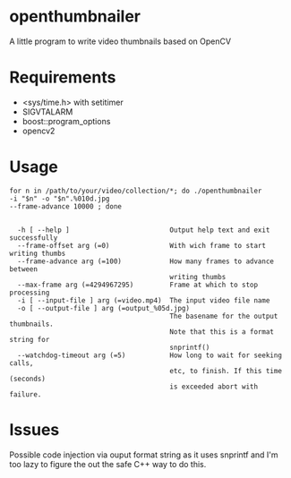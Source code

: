 # openthumbnailer

A little program to write video thumbnails based on OpenCV

# Requirements

* <sys/time.h> with setitimer
* SIGVTALARM
* boost::program_options
* opencv2

# Usage

<code>for n in /path/to/your/video/collection/*; do ./openthumbnailer -i "$n" -o "$n".%010d.jpg --frame-advance 10000 ; done</code>

<code>
  -h [ --help ]                         Output help text and exit successfully
  --frame-offset arg (=0)               With wich frame to start writing thumbs
  --frame-advance arg (=100)            How many frames to advance between 
                                        writing thumbs
  --max-frame arg (=4294967295)         Frame at which to stop processing
  -i [ --input-file ] arg (=video.mp4)  The input video file name
  -o [ --output-file ] arg (=output_%05d.jpg)
                                        The basename for the output thumbnails.
                                        Note that this is a format string for 
                                        snprintf()
  --watchdog-timeout arg (=5)           How long to wait for seeking calls, 
                                        etc, to finish. If this time (seconds) 
                                        is exceeded abort with failure.
</code>

# Issues

Possible code injection via ouput format string as it uses snprintf and I'm too lazy to figure the out the safe C++ way to do this.



